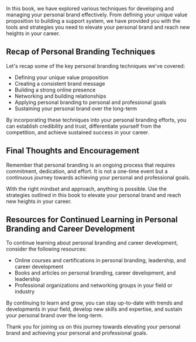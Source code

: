 
In this book, we have explored various techniques for developing and managing your personal brand effectively. From defining your unique value proposition to building a support system, we have provided you with the tools and strategies you need to elevate your personal brand and reach new heights in your career.

Recap of Personal Branding Techniques
-------------------------------------

Let's recap some of the key personal branding techniques we've covered:

* Defining your unique value proposition
* Creating a consistent brand message
* Building a strong online presence
* Networking and building relationships
* Applying personal branding to personal and professional goals
* Sustaining your personal brand over the long-term

By incorporating these techniques into your personal branding efforts, you can establish credibility and trust, differentiate yourself from the competition, and achieve sustained success in your career.

Final Thoughts and Encouragement
--------------------------------

Remember that personal branding is an ongoing process that requires commitment, dedication, and effort. It is not a one-time event but a continuous journey towards achieving your personal and professional goals.

With the right mindset and approach, anything is possible. Use the strategies outlined in this book to elevate your personal brand and reach new heights in your career.

Resources for Continued Learning in Personal Branding and Career Development
----------------------------------------------------------------------------

To continue learning about personal branding and career development, consider the following resources:

* Online courses and certifications in personal branding, leadership, and career development
* Books and articles on personal branding, career development, and leadership
* Professional organizations and networking groups in your field or industry

By continuing to learn and grow, you can stay up-to-date with trends and developments in your field, develop new skills and expertise, and sustain your personal brand over the long-term.

Thank you for joining us on this journey towards elevating your personal brand and achieving your personal and professional goals.
